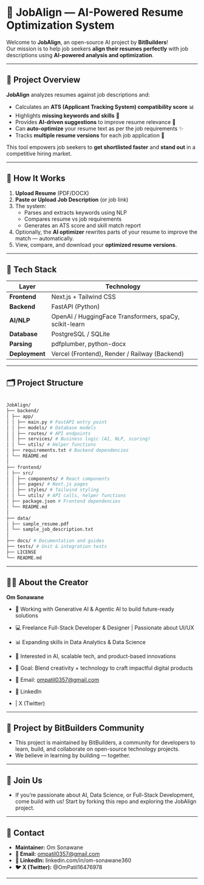 # 💼 JobAlign — AI-Powered Resume Optimization System

Welcome to **JobAlign**, an open-source AI project by **BitBuilders**!  
Our mission is to help job seekers **align their resumes perfectly** with job descriptions using **AI-powered analysis and optimization**.

---

## 🚀 Project Overview

**JobAlign** analyzes resumes against job descriptions and:
- Calculates an **ATS (Applicant Tracking System) compatibility score** 📊  
- Highlights **missing keywords and skills** 👀  
- Provides **AI-driven suggestions** to improve resume relevance 🧠  
- Can **auto-optimize** your resume text as per the job requirements ✨  
- Tracks **multiple resume versions** for each job application 🔁  

This tool empowers job seekers to **get shortlisted faster** and **stand out** in a competitive hiring market.

---

## 🧠 How It Works

1. **Upload Resume** (PDF/DOCX)  
2. **Paste or Upload Job Description** (or job link)  
3. The system:
   - Parses and extracts keywords using NLP  
   - Compares resume vs job requirements  
   - Generates an ATS score and skill match report  
4. Optionally, the **AI optimizer** rewrites parts of your resume to improve the match — automatically.  
5. View, compare, and download your **optimized resume versions**.

---

## 🧰 Tech Stack

| Layer | Technology |
|-------|-------------|
| **Frontend** | Next.js + Tailwind CSS |
| **Backend** | FastAPI (Python) |
| **AI/NLP** | OpenAI / HuggingFace Transformers, spaCy, scikit-learn |
| **Database** | PostgreSQL / SQLite |
| **Parsing** | pdfplumber, python-docx |
| **Deployment** | Vercel (Frontend), Render / Railway (Backend) |

---

## 🗂️ Project Structure

```bash

JobAlign/
├── backend/
│ ├── app/
│ │ ├── main.py # FastAPI entry point
│ │ ├── models/ # Database models
│ │ ├── routes/ # API endpoints
│ │ ├── services/ # Business logic (AI, NLP, scoring)
│ │ └── utils/ # Helper functions
│ ├── requirements.txt # Backend dependencies
│ └── README.md
│
├── frontend/
│ ├── src/
│ │ ├── components/ # React components
│ │ ├── pages/ # Next.js pages
│ │ ├── styles/ # Tailwind styling
│ │ └── utils/ # API calls, helper functions
│ ├── package.json # Frontend dependencies
│ └── README.md
│
├── data/
│ ├── sample_resume.pdf
│ └── sample_job_description.txt
│
├── docs/ # Documentation and guides
├── tests/ # Unit & integration tests
├── LICENSE
└── README.md
```
---

## 🧑‍💻 About the Creator

**Om Sonawane**
- 🌱 Working with Generative AI & Agentic AI to build future-ready solutions
- 💻 Freelance Full-Stack Developer & Designer | Passionate about UI/UX
- 📊 Expanding skills in Data Analytics & Data Science
- 🚀 Interested in AI, scalable tech, and product-based innovations
- 🎯 Goal: Blend creativity + technology to craft impactful digital products

- 📧 Email: ompatil0357@gmail.com
- 🔗 LinkedIn
- | X (Twitter)
---

## 🌟 Project by BitBuilders Community

- This project is maintained by BitBuilders, a community for developers to learn, build, and collaborate on open-source technology projects.
- We believe in learning by building — together.
---

## 💬 Join Us

- If you’re passionate about AI, Data Science, or Full-Stack Development, come build with us! Start by forking this repo and exploring the JobAlign project.

---
## 📧 Contact
- **Maintainer:** Om Sonawane
- **📩 Email:** ompatil0357@gmail.com
- **🔗 LinkedIn:** linkedin.com/in/om-sonawane360
- **🐦 X (Twitter):** @OmPatil16476978

---
